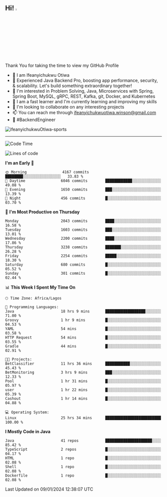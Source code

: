<!-- BLOG-POST-LIST:START --><!-- BLOG-POST-LIST:END -->

## Hi! <img src="https://media.giphy.com/media/hvRJCLFzcasrR4ia7z/giphy.gif" width="4%"> 

Thank You for taking the time to view my GitHub Profile

- 👋 I am Ifeanyichukwu Otiwa
- 🚀 Experienced Java Backend Pro, boosting app performance, security, & scalability. Let's build something extraordinary together!
- 👀 I'm interested in Problem Solving, Java, Microservices with Spring, Spring Boot, MySQL, gRPC, REST, Kafka, git, Docker, and Kubernetes
- 🌱 I am a fast learner and I'm currently learning and improving my skills
- 💞️ I'm looking to collaborate on any interesting projects
- 📫 You can reach me through ifeanyichukwuotiwa.winson@gmail.com
- 🚀 #BackendEngineer

<p align="left" marginTop="10px"> <img src="https://komarev.com/ghpvc/?username=ifeanyichukwuOtiwa-sports&label=Profile%20views&color=0e75b6&style=for-the-badge" alt="ifeanyichukwuOtiwa-sports" /> </p>

***

<!--START_SECTION:waka-->
![Code Time](http://img.shields.io/badge/Code%20Time-2%2C092%20hrs%2043%20mins-blue)

![Lines of code](https://img.shields.io/badge/From%20Hello%20World%20I%27ve%20Written-4.5%20million%20lines%20of%20code-blue)

**I'm an Early 🐤** 

```text
🌞 Morning                4167 commits        ████████░░░░░░░░░░░░░░░░░   33.83 % 
🌆 Daytime                6046 commits        ████████████░░░░░░░░░░░░░   49.08 % 
🌃 Evening                1650 commits        ███░░░░░░░░░░░░░░░░░░░░░░   13.39 % 
🌙 Night                  456 commits         █░░░░░░░░░░░░░░░░░░░░░░░░   03.70 % 
```
📅 **I'm Most Productive on Thursday** 

```text
Monday                   2043 commits        ████░░░░░░░░░░░░░░░░░░░░░   16.58 % 
Tuesday                  1603 commits        ███░░░░░░░░░░░░░░░░░░░░░░   13.01 % 
Wednesday                2200 commits        ████░░░░░░░░░░░░░░░░░░░░░   17.86 % 
Thursday                 3238 commits        ███████░░░░░░░░░░░░░░░░░░   26.28 % 
Friday                   2254 commits        █████░░░░░░░░░░░░░░░░░░░░   18.30 % 
Saturday                 680 commits         █░░░░░░░░░░░░░░░░░░░░░░░░   05.52 % 
Sunday                   301 commits         █░░░░░░░░░░░░░░░░░░░░░░░░   02.44 % 
```


📊 **This Week I Spent My Time On** 

```text
🕑︎ Time Zone: Africa/Lagos

💬 Programming Languages: 
Java                     18 hrs 9 mins       ██████████████████░░░░░░░   71.00 % 
Groovy                   1 hr 9 mins         █░░░░░░░░░░░░░░░░░░░░░░░░   04.53 % 
YAML                     54 mins             █░░░░░░░░░░░░░░░░░░░░░░░░   03.58 % 
HTTP Request             54 mins             █░░░░░░░░░░░░░░░░░░░░░░░░   03.55 % 
Gradle                   44 mins             █░░░░░░░░░░░░░░░░░░░░░░░░   02.91 % 

🐱‍💻 Projects: 
BetClassifier            11 hrs 36 mins      ███████████░░░░░░░░░░░░░░   45.43 % 
BetMonitoring            3 hrs 9 mins        ███░░░░░░░░░░░░░░░░░░░░░░   12.33 % 
Pool                     1 hr 31 mins        █░░░░░░░░░░░░░░░░░░░░░░░░   05.97 % 
user                     1 hr 22 mins        █░░░░░░░░░░░░░░░░░░░░░░░░   05.39 % 
Cashout                  1 hr 14 mins        █░░░░░░░░░░░░░░░░░░░░░░░░   04.88 % 

💻 Operating System: 
Linux                    25 hrs 34 mins      █████████████████████████   100.00 % 
```

**I Mostly Code in Java** 

```text
Java                     41 repos            █████████████████████░░░░   85.42 % 
TypeScript               2 repos             █░░░░░░░░░░░░░░░░░░░░░░░░   04.17 % 
HTML                     1 repo              █░░░░░░░░░░░░░░░░░░░░░░░░   02.08 % 
Shell                    1 repo              █░░░░░░░░░░░░░░░░░░░░░░░░   02.08 % 
Dockerfile               1 repo              █░░░░░░░░░░░░░░░░░░░░░░░░   02.08 % 
```




 Last Updated on 09/01/2024 12:38:07 UTC
<!--END_SECTION:waka-->

<!--
<p align="center">
![trophy](https://github-profile-trophy.vercel.app/?username=ifeanyichukwuOtiwa-sports&theme=onedark) (https://github.com/ryo-ma/github-profile-trophy)
</p>
-->

<!---
ifeanyi-otiwa/ifeanyi-otiwa is a ✨ special ✨ repository because its `README.md` (this file) appears on your GitHub profile.
You can click the Preview link to take a look at your changes.
--->
